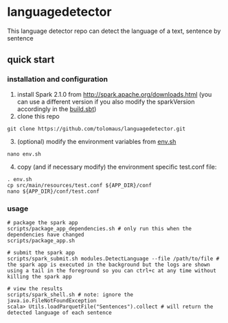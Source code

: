 # languagedetector
This language detector repo can detect the language of a text, sentence by sentence

## quick start
### installation and configuration
1. install Spark 2.1.0 from http://spark.apache.org/downloads.html (you can use a different version if you also modify the sparkVersion accordingly in the [build.sbt](https://github.com/tolomaus/languagedetector/tree/master/build.sbt)) 
2. clone this repo
```shell
git clone https://github.com/tolomaus/languagedetector.git
```
3. (optional) modify the environment variables from [env.sh](https://github.com/tolomaus/languagedetector/tree/master/env.sh)
```shell
nano env.sh
```
4. copy (and if necessary modify) the environment specific test.conf file:
```shell
. env.sh
cp src/main/resources/test.conf ${APP_DIR}/conf
nano ${APP_DIR}/conf/test.conf
```

### usage
```shell
# package the spark app
scripts/package_app_dependencies.sh # only run this when the dependencies have changed
scripts/package_app.sh

# submit the spark app
scripts/spark_submit.sh modules.DetectLanguage --file /path/to/file # the spark app is executed in the background but the logs are shown using a tail in the foreground so you can ctrl+c at any time without killing the spark app

# view the results
scripts/spark_shell.sh # note: ignore the java.io.FileNotFoundException
scala> Utils.loadParquetFile("Sentences").collect # will return the detected language of each sentence
```